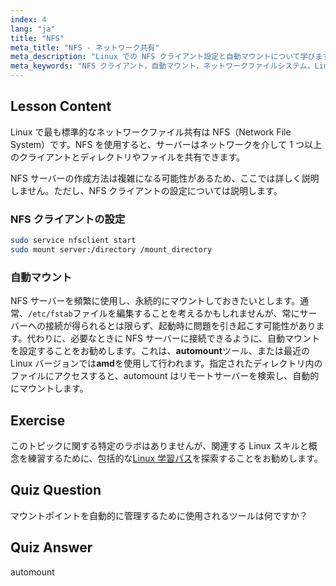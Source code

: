 ```yaml
---
index: 4
lang: "ja"
title: "NFS"
meta_title: "NFS - ネットワーク共有"
meta_description: "Linux での NFS クライアント設定と自動マウントについて学びます。ネットワークファイル共有に接続し、シームレスなアクセスに自動マウントを使用する方法を理解します。"
meta_keywords: "NFS クライアント，自動マウント，ネットワークファイルシステム，Linux ネットワーキング，mount コマンド，Linux チュートリアル，初心者"
---
```


## Lesson Content

Linux で最も標準的なネットワークファイル共有は NFS（Network File System）です。NFS を使用すると、サーバーはネットワークを介して 1 つ以上のクライアントとディレクトリやファイルを共有できます。

NFS サーバーの作成方法は複雑になる可能性があるため、ここでは詳しく説明しません。ただし、NFS クライアントの設定については説明します。

### NFS クライアントの設定

```bash
sudo service nfsclient start
sudo mount server:/directory /mount_directory
```

### 自動マウント

NFS サーバーを頻繁に使用し、永続的にマウントしておきたいとします。通常、`/etc/fstab`ファイルを編集することを考えるかもしれませんが、常にサーバーへの接続が得られるとは限らず、起動時に問題を引き起こす可能性があります。代わりに、必要なときに NFS サーバーに接続できるように、自動マウントを設定することをお勧めします。これは、**automount**ツール、または最近の Linux バージョンでは**amd**を使用して行われます。指定されたディレクトリ内のファイルにアクセスすると、automount はリモートサーバーを検索し、自動的にマウントします。

## Exercise

このトピックに関する特定のラボはありませんが、関連する Linux スキルと概念を練習するために、包括的な[Linux 学習パス](https://labex.io/ja/learn/linux)を探索することをお勧めします。

## Quiz Question

マウントポイントを自動的に管理するために使用されるツールは何ですか？

## Quiz Answer

automount
